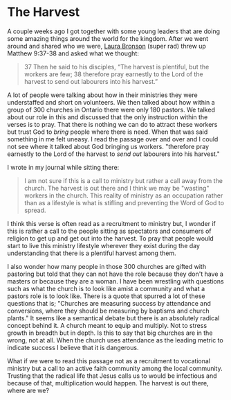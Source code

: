 # The Harvest

A couple weeks ago I got together with some young leaders that are doing some amazing things around the world for the kingdom. After we went around and shared who we were, [Laura Bronson](http://ikeepitreal.ca/) (super rad) threw up Matthew 9:37-38 and asked what we thought:

> 37 Then he said to his disciples, “The harvest is plentiful, but the workers are few; 38 therefore pray earnestly to the Lord of the harvest to send out labourers into his harvest.”

A lot of people were talking about how in their ministries they were understaffed and short on volunteers. We then talked about how within a group of 300 churches in Ontario there were only 180 pastors. We talked about our role in this and discussed that the only instruction within the verses is to pray. That there is nothing we can do to attract these workers but trust God to *bring* people where there is need. When that was said something in me felt uneasy. I read the passage over and over and I could not see where it talked about God bringing us workers. "therefore pray earnestly to the Lord of the harvest to *send out* labourers into his harvest."

I wrote in my journal while sitting there:

> I am not sure if this is a call to ministry but rather a call away from the church. The harvest is out there and I think we may be "wasting" workers in the church. This reality of ministry as an occupation rather than as a lifestyle is what is stifling and preventing the Word of God to spread.

I think this verse is often read as a recruitment to ministry but, I wonder if this is rather a call to the people sitting as spectators and consumers of religion to get up and get out into the harvest. To pray that people would start to live this ministry lifestyle wherever they exist during the day understanding that there is a plentiful harvest among them.

I also wonder how many people in those 300 churches are gifted with pastoring but told that they can not have the role because they don't have a masters or because they are a woman. I have been wrestling with questions such as what the church is to look like amist a community and what a pastors role is to look like. There is a quote that spurred a lot of these questions that is; "Churches are measuring success by attendance and conversions, where they should be measuring by baptisms and church plants." It seems like a semantical debate but there is an absolutely radical concept behind it. A church meant to equip and multiply. Not to stress growth in breadth but in depth. Is this to say that big churches are in the wrong, not at all. When the church uses attendance as the leading metric to indicate success I believe that it is dangerous.

What if we were to read this passage not as a recruitment to vocational ministry but a call to an active faith community among the local community. Trusting that the radical life that Jesus calls us to would be infectious and because of that, multiplication would happen. The harvest is out there, where are we?
